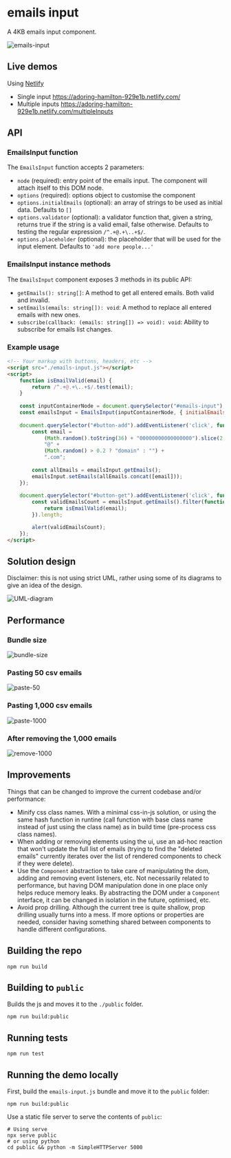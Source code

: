 # emails input

A 4KB emails input component.

![emails-input](https://user-images.githubusercontent.com/857221/78660447-5f41d480-78cd-11ea-8549-77c8e44cb390.png)

## Live demos

Using [Netlify](https://www.netlify.com/)

- Single input https://adoring-hamilton-929e1b.netlify.com/
- Multiple inputs https://adoring-hamilton-929e1b.netlify.com/multipleInputs

## API

### EmailsInput function

The `EmailsInput` function accepts 2 parameters:

- `node` (required): entry point of the emails input. The component will attach itself to this DOM node.
- `options` (required): options object to customise the component
- `options.initialEmails` (optional): an array of strings to be used as initial data. Defaults to `[]`
- `options.validator` (optional): a validator function that, given a string, returns true if the string is a valid email, false otherwise. Defaults to testing the regular expression `/^.+@.+\..+$/`.
- `options.placeholder` (optional): the placeholder that will be used for the input element. Defaults to `'add more people...'`

### EmailsInput instance methods

The `EmailsInput` component exposes 3 methods in its public API:

- `getEmails(): string[]`: A method to get all entered emails. Both valid and invalid.
- `setEmails(emails: string[]): void`: A method to replace all entered emails with new ones.
- `subscribe(callback: (emails: string[]) => void): void`: Ability to subscribe for emails list changes.

### Example usage

```html
<!-- Your markup with buttons, headers, etc -->
<script src="./emails-input.js"></script>
<script>
    function isEmailValid(email) {
        return /^.+@.+\..+$/.test(email);
    }
    
    const inputContainerNode = document.querySelector("#emails-input"); // <- your entry point for the component
    const emailsInput = EmailsInput(inputContainerNode, { initialEmails: ['admin@example.com'], validator: isEmailValid });
    
    document.querySelector("#button-add").addEventListener('click', function onButtonAddClick() {
        const email =
            (Math.random().toString(36) + "00000000000000000").slice(2, 12) +
            "@" +
            (Math.random() > 0.2 ? "domain" : "") +
            ".com";
    
        const allEmails = emailsInput.getEmails();
        emailsInput.setEmails(allEmails.concat([email]));
    });
    
    document.querySelector("#button-get").addEventListener('click', function onButtonGetClick() {
        const validEmailsCount = emailsInput.getEmails().filter(function(email) {
            return isEmailValid(email);
        }).length;

        alert(validEmailsCount);
    });
</script>
```

## Solution design

Disclaimer: this is not using strict UML, rather using some of its diagrams to give an idea of the design.

![UML-diagram](https://user-images.githubusercontent.com/857221/78677524-23683880-78e8-11ea-9e22-6eb4e2c378b9.png)

## Performance

### Bundle size

![bundle-size](https://user-images.githubusercontent.com/857221/78660242-0f630d80-78cd-11ea-9860-dc486ccca898.png)

### Pasting 50 csv emails

![paste-50](https://user-images.githubusercontent.com/857221/78581134-c14dfb80-7833-11ea-9e75-9e60374704b7.jpg)

### Pasting 1,000 csv emails

![paste-1000](https://user-images.githubusercontent.com/857221/78581127-be530b00-7833-11ea-8940-e882c401afc3.jpg)

### After removing the 1,000 emails

![remove-1000](https://user-images.githubusercontent.com/857221/78587405-2eb25a00-783d-11ea-8a50-23607e865b96.png)

## Improvements

Things that can be changed to improve the current codebase and/or performance:

- Minify css class names. With a minimal css-in-js solution, or using the same hash function in runtine (call function with base class name instead of just using the class name) as in build time (pre-process css class names).
- When adding or removing elements using the ui, use an ad-hoc reaction that won't update the full list of emails (trying to find the "deleted emails" currently iterates over the list of rendered components to check if they were delete).
- Use the `Component` abstraction to take care of manipulating the dom, adding and removing event listeners, etc. Not necessarily related to performance, but having DOM manipulation done in one place only helps reduce memory leaks. By abstracting the DOM under a `Component` interface, it can be changed in isolation in the future, optimised, etc.
- Avoid prop drilling. Although the current tree is quite shallow, prop drilling usually turns into a mess. If more options or properties are needed, consider having something shared between components to handle different configurations.

## Building the repo

```shell
npm run build
```

## Building to `public`

Builds the js and moves it to the `./public` folder.

```shell
npm run build:public
```

## Running tests

```shell
npm run test
```

## Running the demo locally

First, build the `emails-input.js` bundle and move it to the `public` folder:
```shell
npm run build:public
```

Use a static file server to serve the contents of `public`:
```shell
# Using serve
npx serve public
# or using python
cd public && python -m SimpleHTTPServer 5000
```